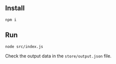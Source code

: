 ## Install
```
npm i
```
## Run
```
node src/index.js
```
Check the output data in the ```store/output.json``` file.
